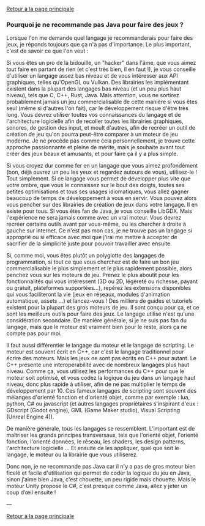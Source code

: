 [Retour à la page principale](../README.md)

### Pourquoi je ne recommande pas Java pour faire des jeux ?
Lorsque l'on me demande quel langage je recommanderais pour faire des jeux, je réponds toujours que ça n'a pas d'importance. Le plus important, c'est de savoir ce que l'on veut :

Si vous êtes un pro de la bidouille, un "hacker" dans l'âme, que vous aimez tout faire en partant de rien (et c'est très bien, il en faut !), je vous conseille d'utiliser un langage assez bas niveau et de vous intéresser aux API graphiques, telles qu'OpenGL ou Vulkan. Des librairies les implémentant existent dans la plupart des langages bas niveau (et un peu plus haut niveau), tels que C, C++, Rust, Java. Mais attention, vous ne sortirez probablement jamais un jeu commercialisable de cette manière si vous êtes seul (même si d'autres l'on fait), car le développement risque d'être très long. Vous devrez utiliser toutes vos connaissances du langage et de l'architecture logicielle afin de recoller toutes les librairies graphiques, sonores, de gestion des input, et moult d'autres, afin de recréer un outil de création de jeu qu'on pourra peut-être comparer à un moteur de jeu moderne. Je ne procède pas comme cela personnellement, je trouve cette approche passionnante et pleine de mérite, mais je souhaite avant tout créer des jeux beaux et amusants, et pour faire ça il y a plus simple.

Si vous croyez dur comme fer en un langage que vous aimez profondément (bon, déjà ouvrez un peu les yeux et regardez autours de vous), utilisez-le ! Tout simplement. Si ce langage vous permet de développer plus vite que votre ombre, que vous le connaissez sur le bout des doigts, toutes ses petites optimisations et tous ses usages idiomatiques, vous allez gagner beaucoup de temps de développement à vous en servir. Vous pouvez alors vous pencher sur des librairies de création de jeux dans votre langage. Il en existe pour tous. Si vous êtes fan de Java, je vous conseille LibGDX. Mais l'expérience ne sera jamais comme avec un vrai moteur. Vous devrez recréer certains outils avant par vous-même, ou les chercher à droite à gauche sur internet. Ce n'est pas mon cas, je ne trouve pas un langage si approprié ou si efficace avec moi que j'irai me mettre à accepter de sacrifier de la simplicité juste pour pouvoir travailler avec ensuite.

Si, comme moi, vous êtes plutôt un polyglotte des langages de programmation, si tout ce que vous cherchez est de faire un bon jeu commercialisable le plus simplement et le plus rapidement possible, alors penchez vous sur les moteurs de jeu. Prenez le plus aboutit pour les fonctionnalités qui vous intéressent (3D ou 2D, légèreté ou richesse, payant ou gratuit, plateformes supportées...), repérez les extensions disponibles qui vous faciliteront la vie (jeux en réseaux, modules d'animation automatique, assets ...) et lancez-vous ! Des milliers de guides et tutoriels existent pour la plupart des gros moteurs de jeu. Il sont conçu pour ça, et ce sont les meilleurs outils pour faire des jeux. Le langage utilisé n'est qu'une considération secondaire. De manière générale, si je ne suis pas fan du langage, mais que le moteur est vraiment bien pour le reste, alors ça ne compte pas pour moi.

Il faut aussi différentier le langage du moteur et le langage de scripting. Le moteur est souvent écrit en C++, car c'est le langage traditionnel pour écrire des moteurs. Mais les jeux ne sont pas écrits en C++ pour autant. Le C++ présente une interopérabilité avec de nombreux langages plus haut niveau. Comme ça, vous utilisez les performances du C++ pour que le moteur soit optimisé, et vous codez la logique du jeu dans un langage haut niveau, donc plus rapide à utiliser, afin de ne pas multiplier le temps de développement par 10. Ces fameux langages de scripting sont souvent des mélanges d'orienté fonction et d'orienté objet, comme par exemple : lua, python, C# ou javascript (et autres langages propriétaires s'inspirant d'eux : GDscript (Godot engine), GML (Game Maker studio), Visual Scripting (Unreal Engine 4)).

De manière générale, tous les langages se ressemblent. L'important est de maîtriser les grands principes transversaux, tels que l'orienté objet, l'orienté fonction, l'orienté données, le réseau, les shaders, les design patterns, l'architecture logicielle ... Et ensuite de les appliquer, quel que soit le langage, le moteur ou la librairie que vous utiliserez.

Donc non, je ne recommande pas Java car il n'y a pas de gros moteur bien ficelé et facile d'utilisation qui permet de coder la logique du jeu en Java, sinon j'aime bien Java, c'est chouette, un peu rigide mais chouette. Mais le moteur Unity propose le C#, c'est presque comme Java, allez y jeter un coup d’œil ensuite !

—

[Retour à la page principale](../README.md)

